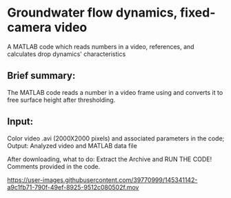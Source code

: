 # Groundwater flow dynamics, fixed-camera video
A MATLAB code which reads numbers in a video, references, and calculates drop dynamics' characteristics 

## Brief summary: 
The MATLAB code reads a number in a video frame using and converts it to free surface height after thresholding.

## Input: 
Color video .avi (2000X2000 pixels) and associated parameters in the code; Output: Analyzed video and MATLAB data file

After downloading, what to do: Extract the Archive and RUN THE CODE! Comments provided in the code.




https://user-images.githubusercontent.com/39770999/145341142-a9c1fb71-790f-49ef-8925-9512c080502f.mov




